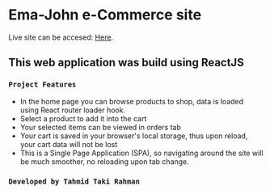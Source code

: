 # Ema-John e-Commerce site

Live site can be accesed: [Here](https://ema-john-simple-26ec2.web.app/).

## This web application was build using ReactJS



### `Project Features`

- In the home page you can browse products to shop, data is loaded using React router loader hook.
- Select a product to add it into the cart
- Your selected items can be viewed in orders tab
- Your cart is saved in your browser's local storage, thus upon reload, your cart data will not be lost
- This is a Single Page Application (SPA), so navigating around the site will be much smoother, no reloading upon tab change.



### `Developed by Tahmid Taki Rahman`


